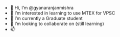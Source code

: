 - 👋 Hi, I’m @gyanaranjanmishra
- 👀 I’m interested in learning to use MTEX for VPSC
- 🌱 I’m currently a Graduate student
- 💞️ I’m looking to collaborate on (still learning)
- 📫 

<!---
gyanaranjanmishra/gyanaranjanmishra is a ✨ special ✨ repository because its `README.md` (this file) appears on your GitHub profile.
You can click the Preview link to take a look at your changes.
--->
